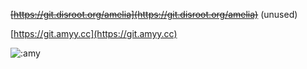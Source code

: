 ~~[https://git.disroot.org/amelia](https://git.disroot.org/amelia)~~ (unused)

[https://git.amyy.cc](https://git.amyy.cc)

![:amy](https://count.getloli.com/get/@:amy)

